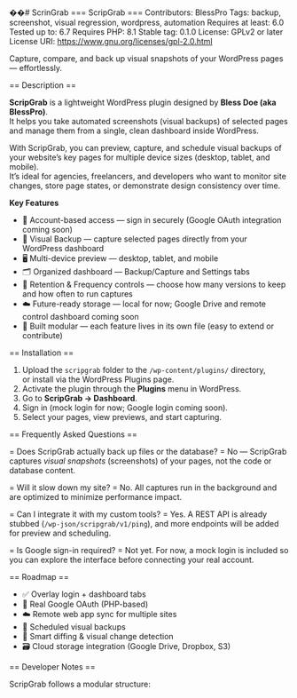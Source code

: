 ��#   S c r i n G r a b 
 
=== ScripGrab ===
Contributors: BlessPro
Tags: backup, screenshot, visual regression, wordpress, automation
Requires at least: 6.0
Tested up to: 6.7
Requires PHP: 8.1
Stable tag: 0.1.0
License: GPLv2 or later
License URI: https://www.gnu.org/licenses/gpl-2.0.html

Capture, compare, and back up visual snapshots of your WordPress pages — effortlessly.

== Description ==

**ScripGrab** is a lightweight WordPress plugin designed by **Bless Doe (aka BlessPro)**.  
It helps you take automated screenshots (visual backups) of selected pages and manage them from a single, clean dashboard inside WordPress.

With ScripGrab, you can preview, capture, and schedule visual backups of your website’s key pages for multiple device sizes (desktop, tablet, and mobile).  
It’s ideal for agencies, freelancers, and developers who want to monitor site changes, store page states, or demonstrate design consistency over time.

**Key Features**
* 🔐 Account-based access — sign in securely (Google OAuth integration coming soon)
* 📸 Visual Backup — capture selected pages directly from your WordPress dashboard
* 🖥️ Multi-device preview — desktop, tablet, and mobile
* 🗂️ Organized dashboard — Backup/Capture and Settings tabs
* 🔁 Retention & Frequency controls — choose how many versions to keep and how often to run captures
* ☁️ Future-ready storage — local for now; Google Drive and remote control dashboard coming soon
* 🧩 Built modular — each feature lives in its own file (easy to extend or contribute)

== Installation ==

1. Upload the `scripgrab` folder to the `/wp-content/plugins/` directory,  
   or install via the WordPress Plugins page.
2. Activate the plugin through the **Plugins** menu in WordPress.
3. Go to **ScripGrab → Dashboard**.
4. Sign in (mock login for now; Google login coming soon).
5. Select your pages, view previews, and start capturing.

== Frequently Asked Questions ==

= Does ScripGrab actually back up files or the database? =
No — ScripGrab captures *visual snapshots* (screenshots) of your pages, not the code or database content.

= Will it slow down my site? =
No. All captures run in the background and are optimized to minimize performance impact.

= Can I integrate it with my custom tools? =
Yes. A REST API is already stubbed (`/wp-json/scripgrab/v1/ping`), and more endpoints will be added for preview and scheduling.

= Is Google sign-in required? =
Not yet. For now, a mock login is included so you can explore the interface before connecting your real account.

== Roadmap ==

* ✅ Overlay login + dashboard tabs  
* 🔄 Real Google OAuth (PHP-based)  
* ☁️ Remote web app sync for multiple sites  
* 📅 Scheduled visual backups  
* 🧠 Smart diffing & visual change detection  
* 🗃️ Cloud storage integration (Google Drive, Dropbox, S3)

== Developer Notes ==

ScripGrab follows a modular structure:

 
